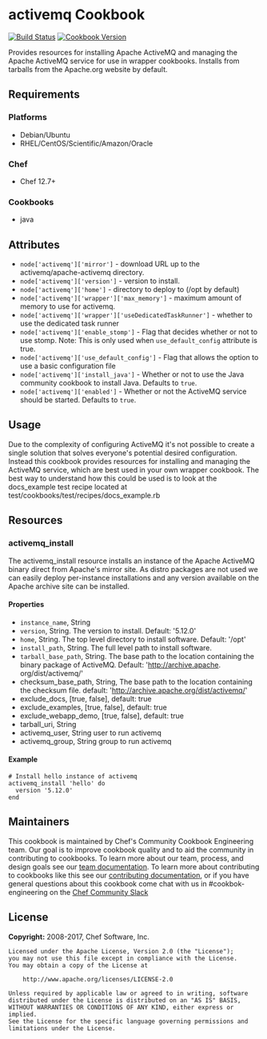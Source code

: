 # activemq Cookbook

[![Build Status](https://travis-ci.org/chef-cookbooks/activemq.svg?branch=master)](https://travis-ci.org/chef-cookbooks/activemq) [![Cookbook Version](https://img.shields.io/cookbook/v/activemq.svg)](https://supermarket.chef.io/cookbooks/activemq)

Provides resources for installing Apache ActiveMQ and managing the Apache ActiveMQ service for use in wrapper cookbooks. Installs from tarballs from the Apache.org website by default.

## Requirements

### Platforms

- Debian/Ubuntu
- RHEL/CentOS/Scientific/Amazon/Oracle

### Chef

- Chef 12.7+

### Cookbooks

- java

## Attributes

- `node['activemq']['mirror']` - download URL up to the activemq/apache-activemq directory.
- `node['activemq']['version']` - version to install.
- `node['activemq']['home']` - directory to deploy to (/opt by default)
- `node['activemq']['wrapper']['max_memory']` - maximum amount of memory to use for activemq.
- `node['activemq']['wrapper']['useDedicatedTaskRunner']` - whether to use the dedicated task runner
- `node['activemq']['enable_stomp']` - Flag that decides whether or not to use stomp. Note: This is only used when `use_default_config` attribute is true.
- `node['activemq']['use_default_config']` - Flag that allows the option to use a basic configuration file
- `node['activemq']['install_java']` - Whether or not to use the Java community cookbook to install Java. Defaults to `true`.
- `node['activemq']['enabled']` - Whether or not the ActiveMQ service should be started. Defaults to `true`.

## Usage

Due to the complexity of configuring ActiveMQ it's not possible to create a single solution that solves everyone's potential desired configuration. Instead this cookbook provides resources for installing and managing the ActiveMQ service, which are best used in your own wrapper cookbook. The best way to understand how this could be used is to look at the docs_example test recipe located at test/cookbooks/test/recipes/docs_example.rb

## Resources

### activemq_install

The activemq_install resource installs an instance of the Apache ActiveMQ binary direct from Apache's mirror site. As distro packages are not used we can easily deploy per-instance installations and any version available on the Apache archive site can be installed.

#### Properties

* `instance_name`, String
* `version`, String. The version to install. Default: '5.12.0'
* `home`, String. The top level directory to install software. Default: '/opt'
* `install_path`, String. The full level path to install software.
* `tarball_base_path`, String. The base path to the location containing the binary package of ActiveMQ. Default: 'http://archive.apache. org/dist/activemq/'
* checksum_base_path, String, The base path to the location containing the checksum file.   default: 'http://archive.apache.org/dist/activemq/'
* exclude_docs, [true, false], default: true
* exclude_examples, [true, false], default: true
* exclude_webapp_demo, [true, false], default: true
* tarball_uri, String
* activemq_user, String  user to run activemq  
* activemq_group, String group to run activemq

#### Example

```
# Install hello instance of activemq
activemq_install 'hello' do
  version '5.12.0'
end
```

## Maintainers

This cookbook is maintained by Chef's Community Cookbook Engineering team. Our goal is to improve cookbook quality and to aid the community in contributing to cookbooks. To learn more about our team, process, and design goals see our [team documentation](https://github.com/chef-cookbooks/community_cookbook_documentation/blob/master/COOKBOOK_TEAM.MD). To learn more about contributing to cookbooks like this see our [contributing documentation](https://github.com/chef-cookbooks/community_cookbook_documentation/blob/master/CONTRIBUTING.MD), or if you have general questions about this cookbook come chat with us in #cookbok-engineering on the [Chef Community Slack](http://community-slack.chef.io/)

## License

**Copyright:** 2008-2017, Chef Software, Inc.

```
Licensed under the Apache License, Version 2.0 (the "License");
you may not use this file except in compliance with the License.
You may obtain a copy of the License at

    http://www.apache.org/licenses/LICENSE-2.0

Unless required by applicable law or agreed to in writing, software
distributed under the License is distributed on an "AS IS" BASIS,
WITHOUT WARRANTIES OR CONDITIONS OF ANY KIND, either express or implied.
See the License for the specific language governing permissions and
limitations under the License.
```
